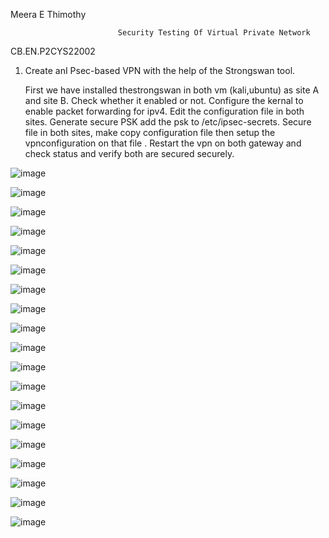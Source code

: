 Meera E Thimothy

                            Security Testing Of Virtual Private Network
                            
CB.EN.P2CYS22002

1. Create anI Psec-based VPN with the help of the Strongswan tool.

     First we have installed thestrongswan in both vm (kali,ubuntu) as site A and site B. Check whether it enabled or not. Configure the kernal to enable packet
     forwarding for ipv4. Edit the configuration file in both sites. Generate secure PSK add the psk to /etc/ipsec-secrets. Secure file in both sites, make copy
     configuration file then setup the vpnconfiguration on that file . Restart the vpn on both gateway and check status and verify both are secured securely.

![image](https://user-images.githubusercontent.com/57287429/233855665-926c1039-02c1-4c87-84a9-9b3dfbfa81b8.png)

![image](https://user-images.githubusercontent.com/57287429/233855704-3f511cc3-c83b-4c15-928e-a740390e2bc6.png)

![image](https://user-images.githubusercontent.com/57287429/233855738-2eb163b1-fd71-49e8-a313-16d9bd84dafd.png)

![image](https://user-images.githubusercontent.com/57287429/233855769-2ab4d139-1450-4f38-a737-65c45964c485.png)

![image](https://user-images.githubusercontent.com/57287429/233855851-0581f97d-fee9-41c0-9b6b-99b83a30db91.png)

![image](https://user-images.githubusercontent.com/57287429/233855953-85417598-98c6-4bd7-a5b7-162c5f02bd12.png)

![image](https://user-images.githubusercontent.com/57287429/233856007-373b2757-d5e1-4c97-94bf-aeb79444b351.png)

![image](https://user-images.githubusercontent.com/57287429/233856064-19594313-4c4b-4d87-a7de-c0fa2b75926d.png)

![image](https://user-images.githubusercontent.com/57287429/233856099-966bb0a3-565f-459a-a4f5-66fa1a813587.png)

![image](https://user-images.githubusercontent.com/57287429/233856210-0d5de709-da67-48bb-b7f5-7fe8c4b19b7f.png)

![image](https://user-images.githubusercontent.com/57287429/233856284-d040b7df-c8f6-4a64-a63a-b8e3e7cc514c.png)

![image](https://user-images.githubusercontent.com/57287429/233856354-f55007b5-c072-4b79-af0e-33e0d73e4502.png)

![image](https://user-images.githubusercontent.com/57287429/233856429-efe11ff2-eb38-4851-b932-0e7ead88c72e.png)

![image](https://user-images.githubusercontent.com/57287429/233856485-921f1954-c471-46fd-9a9f-2a18f4567d2d.png)

![image](https://user-images.githubusercontent.com/57287429/233856501-caf1d251-a622-4f86-96c9-7719222668f9.png)

![image](https://user-images.githubusercontent.com/57287429/233856537-dcab1e61-190e-49b9-a178-2c5a5e3a5fa3.png)

![image](https://user-images.githubusercontent.com/57287429/233856566-84006634-04bb-4a8a-b5c6-2cee73d96015.png)

![image](https://user-images.githubusercontent.com/57287429/233856692-5e104686-33df-42d4-8674-eef81ac9e59f.png)

![image](https://user-images.githubusercontent.com/57287429/233856627-ead2a3e4-d7d5-4322-9b44-94dc66f30cf2.png)







